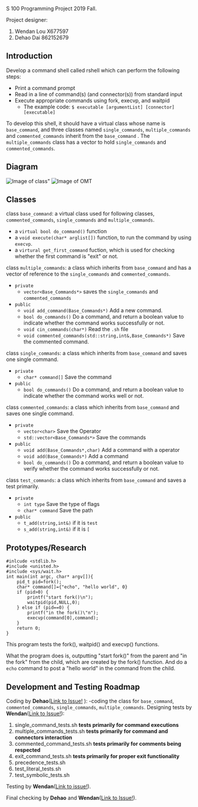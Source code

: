 S 100 Programming Project
2019 Fall.

Project designer:
1. Wendan Lou X677597
2. Dehao Dai  862152679
## Introduction
Develop a command shell called rshell which can perform the following steps:
- Print a command prompt
- Read in a line of command(s) (and connector(s)) from standard input
- Execute appropriate commands using fork, execvp, and waitpid
  - The example code: 
  `$ executable [argumentList] [connector] [executable]`
  
To develop this shell, it should have a virtual class whose name is `base_command`, and three classes named `single_commands`, `multiple_commands` and `commented_commands` inherit from the `base_command` . The `multiple_commands` class has a vector to hold `single_commands` and `commented_commands`. 
## Diagram
![Image of class](https://github.com/cs100/assignment-goodluck/blob/master/Images/Class_Design2.png)"
![Image of OMT](https://github.com/cs100/assignment-goodluck/blob/master/Images/OMT2.png)
## Classes
class `base_command`: a virtual class used for following classes, `commented_commands`, `single_commands` and `multiple_commands`.
- a `virtual bool do_command()` function
- a `void execute(char* arglist[])` function, to run the command by using `execvp`.
- a `virtural get_first_command` fuction, which is used for checking whether the first command is "exit" or not.

class `multiple_commands`: a class which inherits from `base_command` and has a vector of reference to the `single_commands` and `commented_commands`.
- `private`
  - `vector<Base_Commands*>` saves the `single_commands` and `commented_commands`
- `public`
  - `void add_command(Base_Commands*)` Add a new command.
  - `bool do_commands()` Do a command, and return a boolean value to indicate whether the command works successfully or not.
  - `void cin_commands(char*)` Read the `.sh` file
  - `void commented_commands(std::string,int&,Base_Commands*)` Save the commented command.

class `single_commands`: a class which inherits from `base_command` and saves one single command.
- `private`
  - `char* command[]` Save the command
- `public`
  - `bool do_commands()` Do a command, and return a boolean value to indicate whether the command works well or not.

class `commented_commands`: a class which inherits from `base_command` and saves one single command.
- `private`
  - `vector<char>` Save the Operator
  - `std::vector<Base_Commands*>` Save the commands
- `public`
  - `void add(Base_Commands*,char)` Add a command with a operator
  - `void add(Base_Commands*)` Add a command
  - `bool do_commands()` Do a command, and return a boolean value to verify whether the command works successfully or not.

class `test_commands`: a class which inherits from `base_command` and saves a test primarily.
- `private`
	- `int type` Save the type of flags
	- `char* command` Save the path
- `public`
	- `t_add(string,int&)` if it is `test`
	- `s_add(string,int&)` if it is `[`
## Prototypes/Research
```
#inlcude <stdlib.h>
#include <unisted.h>
#include <sys/wait.h>
int main(int argc, char* argv[]){
	pid_t pid=fork();
	char* command[]={"echo", "hello world", 0}
	if (pid>0) {
		printf("start fork()\n");
		waitpid(pid,NULL,0);
	} else if (pid==0) {
		printf("in the fork()\"n");
		execvp(command[0],command);
	}
	return 0;
}
```
This program tests the fork(), waitpid() and execvp() functions.

What the program does is, outputting "start fork()" from the parent and "in the fork" from the child, which are created by the fork() function. And do a `echo` command to post a "hello world" in the command from the child.
 
## Development and Testing Roadmap
Coding by **Dehao**([Link to Issue!](https://github.com/cs100/assignment-goodluck/issues/1) ):
-coding the class for `base_command`, `commented_commands`, `single_commands`, `multiple_commands`.
Designing tests by **Wendan**([Link to Issue!](https://github.com/cs100/assignment-goodluck/issues/2)):
1. single_command_tests.sh     **tests primarily for command executions**
2. multiple_commands_tests.sh  **tests primarily for command and connectors interaction**
3. commented_command_tests.sh  **tests primarily for comments being respected**
4. exit_command_tests.sh       **tests primarily for proper exit functionality**
5. precedence_tests.sh
6. test_literal_tests.sh
7. test_symbolic_tests.sh


Testing by **Wendan**([Link to issue!](https://github.com/cs100/assignment-goodluck/issues/3)).

Final checking by **Dehao** and **Wendan**([Link to Issue!](https://github.com/cs100/assignment-goodluck/issues/4)).

